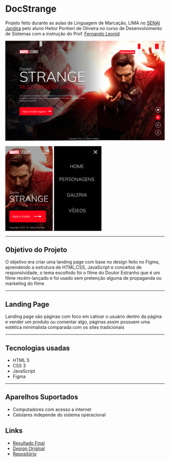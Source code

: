 # DocStrange
Projeto feito durante as aulas de Linguagem de Marcação, LIMA no [SENAI Jandira](https://jandira.sp.senai.br/) pelo aluno Heitor Pontieri de Oliveira no curso de Desenvolvimento de Sistemas com a instrução do Prof. [Fernando Leonid](https://github.com/fernandoleonid)

![](./Images/WEB.png)

<img src="./Images/Mobile.png" width ="150px"> <img src="./Images/HOME.png" width ="150px">

---

## Objetivo do Projeto
O objetivo era criar uma landing page com base no design feito no Figma, aprendendo a estrutura de HTML,CSS, JavaScript e conceitos de responsividade, o tema escolhido foi o filme do Doutor Estranho que é um filme recém-lançado e foi usado sem pretenção alguma de propaganda ou marketing do filme

---
## Landing Page
Landing page são páginas com foco em cativar o usuário dentro da página e vender um produto ou comentar algo, páginas assim possuem uma estética minimalista comparada com os sites tradicionais

---
## Tecnologias usadas
- HTML 5
- CSS 3
- JavaScript
- Figma

---
## Aparelhos Suportados

- Computadores com acesso a internet
- Celulares independe do sistema operacional

## Links 
- [Resultado Final](https://heitorpontieri.github.io/DocStrange/)
- [Design Original](https://www.figma.com/file/JG8EUViTlq6iYZX1SQjAnk/Lima-Strange?node-id=0%3A1)
- [Repositório](https://github.com/HeitorPontieri/DocStrange)




